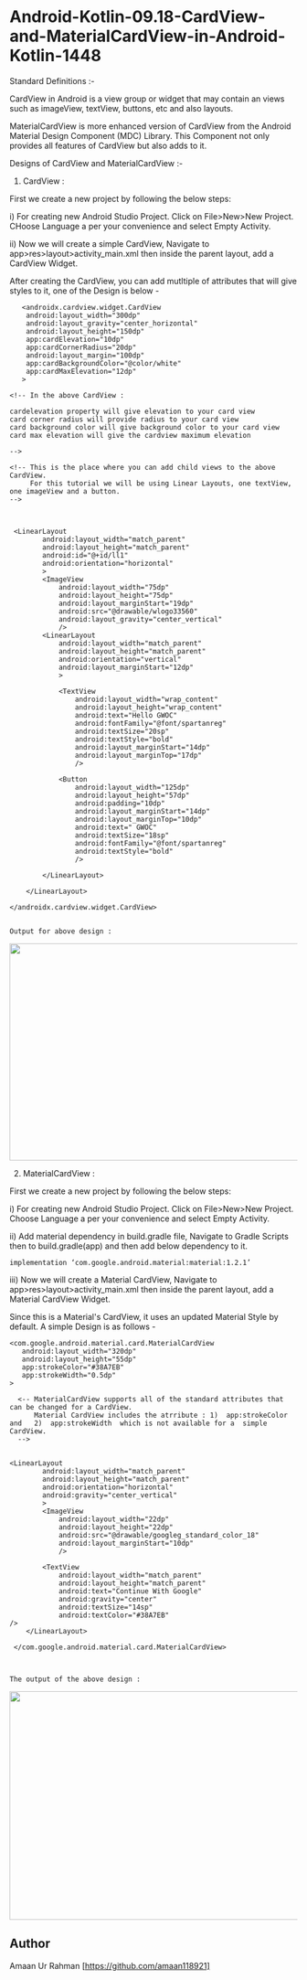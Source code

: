 # Android-Kotlin-09.18-CardView-and-MaterialCardView-in-Android-Kotlin-1448

Standard Definitions  :-

CardView in Android is a view group or widget that may contain an views such as imageView, textView, buttons, etc and also layouts.

MaterialCardView is more enhanced version of CardView from the Android Material Design Component (MDC) Library. This Component not only provides all features of CardView but also adds to it.



Designs of CardView and MaterialCardView :-


1) CardView : 

 First we create a new project by following the below steps: 

 i) For creating new Android Studio Project. Click on File>New>New Project. CHoose Language a per your convenience and select Empty Activity.

 ii) Now we will create a simple CardView, Navigate to app>res>layout>activity_main.xml then inside the parent layout, add a CardView Widget.

 After creating the CardView, you can add mutltiple of attributes that will give styles to it, one of the Design is below -


       <androidx.cardview.widget.CardView
        android:layout_width="300dp"
        android:layout_gravity="center_horizontal"
        android:layout_height="150dp"
        app:cardElevation="10dp"
        app:cardCornerRadius="20dp"
        android:layout_margin="100dp"
        app:cardBackgroundColor="@color/white"
        app:cardMaxElevation="12dp"
       >

    <!-- In the above CardView :

    cardelevation property will give elevation to your card view
    card corner radius will provide radius to your card view
    card background color will give background color to your card view
    card max elevation will give the cardview maximum elevation

    -->

    <!-- This is the place where you can add child views to the above CardView.
         For this tutorial we will be using Linear Layouts, one textView, one imageView and a button.
    -->



     <LinearLayout
            android:layout_width="match_parent"
            android:layout_height="match_parent"
            android:id="@+id/ll1"
            android:orientation="horizontal"
            >
            <ImageView
                android:layout_width="75dp"
                android:layout_height="75dp"
                android:layout_marginStart="19dp"
                android:src="@drawable/wlogo33560"
                android:layout_gravity="center_vertical"
                />
            <LinearLayout
                android:layout_width="match_parent"
                android:layout_height="match_parent"
                android:orientation="vertical"
                android:layout_marginStart="12dp"
                >

                <TextView
                    android:layout_width="wrap_content"
                    android:layout_height="wrap_content"
                    android:text="Hello GWOC"
                    android:fontFamily="@font/spartanreg"
                    android:textSize="20sp"
                    android:textStyle="bold"
                    android:layout_marginStart="14dp"
                    android:layout_marginTop="17dp"
                    />

                <Button
                    android:layout_width="125dp"
                    android:layout_height="57dp"
                    android:padding="10dp"
                    android:layout_marginStart="14dp"
                    android:layout_marginTop="10dp"
                    android:text=" GWOC"
                    android:textSize="18sp"
                    android:fontFamily="@font/spartanreg"
                    android:textStyle="bold"
                    />

            </LinearLayout>

        </LinearLayout>

    </androidx.cardview.widget.CardView>


    Output for above design : 
    
    


   <a href="url"><img src="https://user-images.githubusercontent.com/74188230/135753877-c962c4be-9da5-45d2-bf4d-9fd30d966d95.jpg" height="380" width="700" ></a>








2) MaterialCardView  :

First we create a new project by following the below steps: 

 i) For creating new Android Studio Project. Click on File>New>New Project. Choose Language a per your convenience and select Empty Activity.

 ii) Add material dependency in build.gradle file, Navigate to Gradle Scripts then to build.gradle(app) and then add below dependency to it. 

    implementation ‘com.google.android.material:material:1.2.1’

 iii) Now we will create a Material CardView, Navigate to app>res>layout>activity_main.xml then inside the parent layout, add a Material CardView Widget.

 Since this is a Material's CardView, it uses an updated Material Style by default. A simple Design is as follows - 



    <com.google.android.material.card.MaterialCardView
       android:layout_width="320dp"
       android:layout_height="55dp"
       app:strokeColor="#38A7EB"
       app:strokeWidth="0.5dp"
    >

      <-- MaterialCardView supports all of the standard attributes that can be changed for a CardView.
          Material CardView includes the atrribute : 1)  app:strokeColor   and   2)  app:strokeWidth  which is not available for a  simple CardView.
      -->


    <LinearLayout
            android:layout_width="match_parent"
            android:layout_height="match_parent"
            android:orientation="horizontal"
            android:gravity="center_vertical"
            >
            <ImageView
                android:layout_width="22dp"
                android:layout_height="22dp"
                android:src="@drawable/googleg_standard_color_18"
                android:layout_marginStart="10dp"
                />

            <TextView
                android:layout_width="match_parent"
                android:layout_height="match_parent"
                android:text="Continue With Google"
                android:gravity="center"
                android:textSize="14sp"
                android:textColor="#38A7EB"
    />
        </LinearLayout>

     </com.google.android.material.card.MaterialCardView>
     
     

    The output of the above design :



   <a href="url"><img src="https://user-images.githubusercontent.com/74188230/135750835-1389b809-32ed-40d8-b35e-5165c29cd45d.jpg" height="400" width="800" ></a>





## Author


Amaan Ur Rahman [https://github.com/amaan118921]
